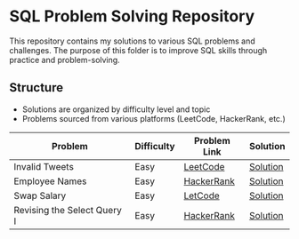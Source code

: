 # SQL Problem Solving Repository

This repository contains my solutions to various SQL problems and challenges. The purpose of this folder is to improve SQL skills through practice and problem-solving.

## Structure

- Solutions are organized by difficulty level and topic
- Problems sourced from various platforms (LeetCode, HackerRank, etc.)

| Problem                     | Difficulty | Problem Link                                                                          | Solution                                      |
| --------------------------- | ---------- | ------------------------------------------------------------------------------------- | --------------------------------------------- |
| Invalid Tweets              | Easy       | [LeetCode](https://leetcode.com/problems/invalid-tweets/)                             | [Solution](./invalid-tweets.sql)              |
| Employee Names              | Easy       | [HackerRank](https://www.hackerrank.com/challenges/name-of-employees/problem)         | [Solution](./Employee-names.sql)              |
| Swap Salary                 | Easy       | [LetCode](https://leetcode.com/problems/swap-salary/)                                 | [Solution](./swap-salary.sql)                 |
| Revising the Select Query I | Easy       | [HackerRank](https://www.hackerrank.com/challenges/revising-the-select-query/problem) | [Solution](./Revising-the-Select-Query-I.sql) |
